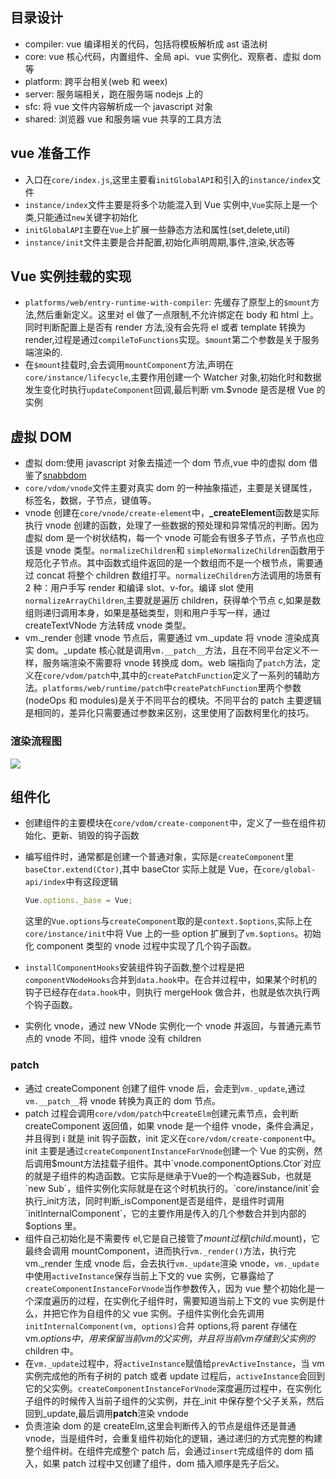 ## 目录设计

- compiler: vue 编译相关的代码，包括将模板解析成 ast 语法树
- core: vue 核心代码，内置组件、全局 api、vue 实例化、观察者、虚拟 dom 等
- platform: 跨平台相关(web 和 weex)
- server: 服务端相关，跑在服务端 nodejs 上的
- sfc: 将 vue 文件内容解析成一个 javascript 对象
- shared: 浏览器 vue 和服务端 vue 共享的工具方法

## vue 准备工作

- 入口在`core/index.js`,这里主要看`initGlobalAPI`和引入的`instance/index`文件
- `instance/index`文件主要是将多个功能混入到 Vue 实例中,`Vue`实际上是一个类,只能通过`new`关键字初始化
- `initGlobalAPI`主要在`Vue`上扩展一些静态方法和属性(set,delete,util)
- `instance/init`文件主要是合并配置,初始化声明周期,事件,渲染,状态等

## Vue 实例挂载的实现

- `platforms/web/entry-runtime-with-compiler`: 先缓存了原型上的`$mount`方法,然后重新定义。这里对 el 做了一点限制,不允许绑定在 body 和 html 上。同时判断配置上是否有 render 方法,没有会先将 el 或者 template 转换为 render,过程是通过`compileToFunctions`实现。`$mount`第二个参数是关于服务端渲染的.
- 在`$mount`挂载时,会去调用`mountComponent`方法,声明在`core/instance/lifecycle`,主要作用创建一个 Watcher 对象,初始化时和数据发生变化时执行`updateComponent`回调,最后判断 vm.$vnode 是否是根 Vue 的实例

## 虚拟 DOM

- 虚拟 dom:使用 javascript 对象去描述一个 dom 节点,vue 中的虚拟 dom 借鉴了[snabbdom](https://github.com/snabbdom/snabbdom)
- `core/vdom/vnode`文件主要对真实 dom 的一种抽象描述，主要是关键属性，标签名，数据，子节点，键值等。
- vnode 创建在`core/vnode/create-element`中，**\_createElement**函数是实际执行 vnode 创建的函数，处理了一些数据的预处理和异常情况的判断。因为虚拟 dom 是一个树状结构，每一个 vnode 可能会有很多子节点，子节点也应该是 vnode 类型。`normalizeChildren`和 `simpleNormalizeChildren`函数用于规范化子节点。其中函数式组件返回的是一个数组而不是一个根节点，需要通过 concat 将整个 children 数组打平。`normalizeChildren`方法调用的场景有 2 种：用户手写 render 和编译 slot、v-for。编译 slot 使用`normalizeArrayChildren`,主要就是遍历 children，获得单个节点 c,如果是数组则递归调用本身，如果是基础类型，则和用户手写一样，通过 createTextVNode 方法转成 vnode 类型。
- vm.\_render 创建 vnode 节点后，需要通过 vm.\_update 将 vnode 渲染成真实 dom。\_update 核心就是调用`vm.__patch__`方法，且在不同平台定义不一样，服务端渲染不需要将 vnode 转换成 dom。web 端指向了`patch`方法，定义在`core/vdom/patch`中,其中的`createPatchFunction`定义了一系列的辅助方法。`platforms/web/runtime/patch`中`createPatchFunction`里两个参数(nodeOps 和 modules)是关于不同平台的模块。不同平台的 patch 主要逻辑是相同的，差异化只需要通过参数来区别，这里使用了函数柯里化的技巧。

### 渲染流程图

![](https://note.loveverse.top/static/dcfcceda8b8e255a4458d60fd9384ad742926d83.png)

## 组件化

- 创建组件的主要模块在`core/vdom/create-component`中，定义了一些在组件初始化、更新、销毁的钩子函数
- 编写组件时，通常都是创建一个普通对象，实际是`createComponent`里`baseCtor.extend(Ctor)`,其中 baseCtor 实际上就是 Vue，在`core/global-api/index`中有这段逻辑

  ```js
  Vue.options._base = Vue;
  ```

  这里的`Vue.options`与`createComponent`取的是`context.$options`,实际上在`core/instance/init`中将 Vue 上的一些 option 扩展到了`vm.$options`。初始化 component 类型的 vnode 过程中实现了几个钩子函数。

- `installComponentHooks`安装组件钩子函数,整个过程是把`componentVNodeHooks`合并到`data.hook`中。在合并过程中，如果某个时机的钩子已经存在`data.hook`中，则执行 mergeHook 做合并，也就是依次执行两个钩子函数。
- 实例化 vnode，通过 new VNode 实例化一个 vnode 并返回，与普通元素节点的 vnode 不同，组件 vnode 没有 children

### patch

- 通过 createComponent 创建了组件 vnode 后，会走到`vm._update`,通过`vm.__patch__`将 vnode 转换为真正的 dom 节点。
- patch 过程会调用`core/vdom/patch`中`createElm`创建元素节点，会判断 createComponent 返回值，如果 vnode 是一个组件 vnode，条件会满足，并且得到 i 就是 init 钩子函数，init 定义在`core/vdom/create-component`中。init 主要是通过`createComponentInstanceForVnode`创建一个 Vue 的实例，然后调用$mount方法挂载子组件。其中`vnode.componentOptions.Ctor`对应的就是子组件的构造函数。它实际是继承于Vue的一个构造器Sub，也就是`new Sub`，组件实例化实际就是在这个时机执行的。`core/instance/init`会执行_init方法，同时判断_isComponent是否是组件，是组件时调用`initInternalComponent`，它的主要作用是传入的几个参数合并到内部的$options 里。
- 组件自己初始化是不需要传 el,它是自己接管了$mount过程(child.$mount)，它最终会调用 mountComponent，进而执行`vm._render()`方法，执行完 vm.\_render 生成 vnode 后，会去执行`vm._update`渲染 vnode，`vm._update`中使用`activeInstance`保存当前上下文的 vue 实例，它暴露给了`createComponentInstanceForVnode`当作参数传入，因为 vue 整个初始化是一个深度遍历的过程，在实例化子组件时，需要知道当前上下文的 vue 实例是什么，并把它作为自组件的父 vue 实例。子组件实例化会先调用`initInternalComponent(vm, options)`合并 options,将 parent 存储在 vm.$options中，用来保留当前vm的父实例，并且将当前vm存储到父实例的$children 中。
- 在`vm._update`过程中，将`activeInstance`赋值给`prevActiveInstance`，当 vm 实例完成他的所有子树的 patch 或者 update 过程后，`activeInstance`会回到它的父实例。`createComponentInstanceForVnode`深度遍历过程中，在实例化子组件的时候传入当前子组件的父实例，并在\_init 中保存整个父子关系，然后回到\_update,最后调用**patch**渲染 vndode
- 负责渲染 dom 的是 createElm,这里会判断传入的节点是组件还是普通 vnode，当是组件时，会重复组件初始化的逻辑，通过递归的方式完整的构建整个组件树。在组件完成整个 patch 后，会通过`insert`完成组件的 dom 插入，如果 patch 过程中又创建了组件，dom 插入顺序是先子后父。
